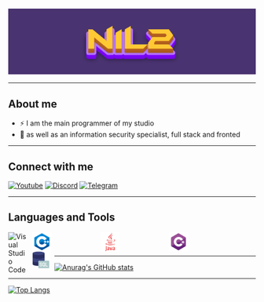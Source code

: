 [![Header](https://github.com/N1l2/N1l2/blob/main/assets/download(2).gif)](https://www.youtube.com/channel/UCAwJJvq8jKOBPOFxLXQFpDw/videos)

---

## About me
- ⚡ I am the main programmer of my studio
- 🌱 as well as an information security specialist, full stack and fronted


---

## Connect with me

[![Youtube](https://img.shields.io/badge/-Youtube-090909?style=for-the-badge&logo=Youtube&logoColor=FF0000)](https://www.youtube.com/channel/UCAwJJvq8jKOBPOFxLXQFpDw)
[![Discord](https://img.shields.io/badge/-discord-090909?style=for-the-badge&logo=Discord&logoColor=#5562EA)](https://discord.gg/HTuEgNcsJb)
[![Telegram](https://img.shields.io/badge/-Telegram-090909?style=for-the-badge&logo=Telegram&logoColor=#5562EA)](https://t.me/N1l32)

---

## Languages and Tools

<img align="left" alt="Visual Studio Code" width="39px" src="https://cdn.jsdelivr.net/gh/devicons/devicon/icons/vscode/vscode-original.svg" style="padding-right:10px;"/>
<img align="left" alt="C++" width="39px" src="https://github.com/N1l2/N1l2/blob/main/assets/icons8-c%2B%2B.svg" style="padding-right:100px;" />
<img align="left" alt="Java" width="39px" src="https://github.com/devicons/devicon/blob/v2.15.1/icons/java/java-plain-wordmark.svg" style="padding-right:100px;"/>
<img align="left" alt="C#" width="39px" src="https://github.com/N1l2/N1l2/blob/main/kisspng-c-programming-language-logo-microsoft-visual-stud-atlas-portfolio-5b899192d7c600.1628571115357423548838.png" style="padding-right:100px;"/>
<img align="left" alt="Visual Studio Code" width="35px" src="https://github.com/N1l2/N1l2/blob/main/assets/premium-icon-sql-server-5815585.png" style="padding-right:10px;"/>


<br />
<br />

---

[![Anurag's GitHub stats](https://github-readme-stats.vercel.app/api?username=N1l2&show_icons=true&theme=tokyonight&locale=ru)](https://github.com/anuraghazra/github-readme-stats)

---

[![Top Langs](https://github-readme-stats.vercel.app/api/top-langs/?username=N1l2&layout=compact)](https://github.com/N1l2)
